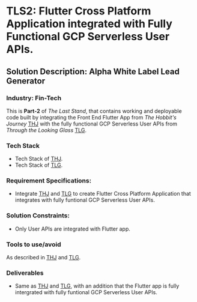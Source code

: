 # TLS2: Flutter Cross Platform Application integrated with Fully Functional GCP Serverless User APIs. 
## Solution Description: Alpha White Label Lead Generator
### Industry: Fin-Tech

This is **Part-2** of *The Last Stand*, that contains working and deployable code built by integrating the Front End Flutter App from *The Hobbit's Journey* [THJ](https://github.com/manish-andankar/Alpha-White-Label-Lead-Generator/edit/THJ/README.md) with the fully functional GCP Serverless User APIs from *Through the Looking Glass* [TLG](https://github.com/manish-andankar/Alpha-White-Label-Lead-Generator/edit/TLG/README.md).

### Tech Stack
- Tech Stack of [THJ](https://github.com/manish-andankar/Alpha-White-Label-Lead-Generator/edit/THJ/README.md).
- Tech Stack of [TLG](https://github.com/manish-andankar/Alpha-White-Label-Lead-Generator/edit/TLG/README.md).

### Requirement Specifications:
- Integrate [THJ](https://github.com/manish-andankar/Alpha-White-Label-Lead-Generator/edit/THJ/README.md) and [TLG](https://github.com/manish-andankar/Alpha-White-Label-Lead-Generator/edit/TLG/README.md) to create Flutter Cross Platform Application that integrates with fully funtional GCP Serverless User APIs.

### Solution Constraints:
- Only User APIs are integrated with Flutter app.

### Tools to use/avoid
As described in [THJ](https://github.com/manish-andankar/Alpha-White-Label-Lead-Generator/edit/THJ/README.md) and [TLG](https://github.com/manish-andankar/Alpha-White-Label-Lead-Generator/edit/TLG/README.md).

### Deliverables
- Same as [THJ](https://github.com/manish-andankar/Alpha-White-Label-Lead-Generator/edit/THJ/README.md) and [TLG](https://github.com/manish-andankar/Alpha-White-Label-Lead-Generator/edit/TLG/README.md), with an addition that the Flutter app is fully intergrated with fully funtional GCP Serverless User APIs.


